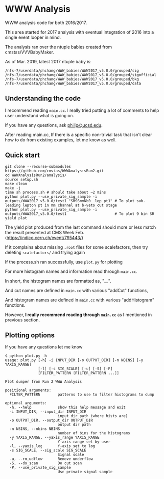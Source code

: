 # WWW Analysis

WWW analysis code for both 2016/2017.

This area started for 2017 analysis with eventual integration of 2016 into a single event looper in mind.

The analysis ran over the ntuple babies created from cmstas/VVVBabyMaker.

As of Mar. 2019, latest 2017 ntuple baby is:

    /nfs-7/userdata/phchang/WWW_babies/WWW2017_v5.0.0/grouped/sig
    /nfs-7/userdata/phchang/WWW_babies/WWW2017_v5.0.0/grouped/sigofficial
    /nfs-7/userdata/phchang/WWW_babies/WWW2017_v5.0.0/grouped/bkg
    /nfs-7/userdata/phchang/WWW_babies/WWW2017_v5.0.0/grouped/data

## Understanding the code

I recommend reading ```main.cc```. I really tried putting a lot of comments to help user understand what is going on.

If you have any questions, ask <philip@ucsd.edu>.

After reading main.cc, If there is a specific non-trivial task that isn't clear how to do from existing examples, let me know as well.

## Quick start

    git clone --recurse-submodules https://github.com/cmstas/WWWAnalysisRun2.git
    cd WWWAnalysisRun2/analysis/
    source setup.sh
    make clean
    make -j
    time sh process.sh # should take about ~2 mins
    python plot.py --use_private_sig_sample -i outputs/WWW2017_v5.0.0/test1 "SRSSmmNb0__lep_pt1" # To plot sub-leading lepton pt in mm channel at b-veto cut stage
    python plot.py --use_private_sig_sample -i outputs/WWW2017_v5.0.0/test1                      # To plot 9 bin SR yield plot

The yield plot produced from the last command should more or less match the result presented at CMS Week Feb. (https://indico.cern.ch/event/795443/)

If it complains about missing ```.root``` files for some scalefactors, then try deleting ```scalefactors/``` and trying again

If the process.sh ran successfully, use ```plot.py``` for plotting

For more histogram names and information read through ```main.cc```.

In short, the histogram names are formatted as, "<CutName>__<HistName>".

And cut names are defined in ```main.cc``` with various "addCut" functions, 

And histogram names are defined in ```main.cc``` with various "addHistogram" functions.

However, __I really recommend reading through ```main.cc```__ as I mentioned in previous section.

## Plotting options

If you have any questions let me know

    $ python plot.py -h
    usage: plot.py [-h] -i INPUT_DIR [-o OUTPUT_DIR] [-n NBINS] [-y YAXIS_RANGE]
                   [-l] [-s SIG_SCALE] [-u] [-S] [-P]
                   [FILTER_PATTERN [FILTER_PATTERN ...]]
    
    Plot dumper from Run 2 WWW Analysis
    
    positional arguments:
      FILTER_PATTERN        patterns to use to filter histograms to dump
    
    optional arguments:
      -h, --help            show this help message and exit
      -i INPUT_DIR, --input_dir INPUT_DIR
                            input dir path (where hists are)
      -o OUTPUT_DIR, --output_dir OUTPUT_DIR
                            output dir path
      -n NBINS, --nbins NBINS
                            number of bins for the histograms
      -y YAXIS_RANGE, --yaxis_range YAXIS_RANGE
                            Y-axis range set by user
      -l, --yaxis_log       Y-axis set to log
      -s SIG_SCALE, --sig_scale SIG_SCALE
                            Signal scale
      -u, --rm_udflow       Remove underflow
      -S, --do_scan         Do cut scan
      -P, --use_private_sig_sample
                            Use private signal sample

